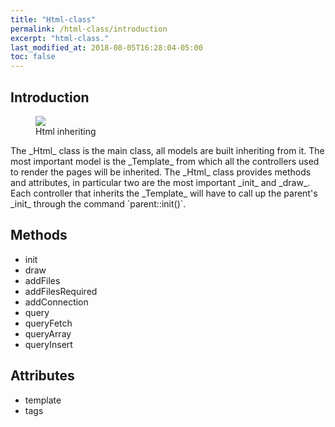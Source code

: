 ```yaml
---
title: "Html-class"
permalink: /html-class/introduction
excerpt: "html-class."
last_modified_at: 2018-08-05T16:28:04-05:00
toc: false
---
```


## Introduction
<figure>
	<a href="https://user-images.githubusercontent.com/16030020/44004136-93ac1c2c-9e5d-11e8-8df5-9db5f9bab7a8.png">
    <img src="https://user-images.githubusercontent.com/16030020/44004136-93ac1c2c-9e5d-11e8-8df5-9db5f9bab7a8.png">
  </a>
	<figcaption>
    Html inheriting
  </figcaption>
</figure>
The _Html_ class is the main class, all models are built inheriting from it.
The most important model is the _Template_ from which all the controllers used to render the pages will be inherited.
The _Html_ class provides methods and attributes, in particular two are the most important _init_ and _draw_.
Each controller that inherits the _Template_ will have to call up the parent's _init_ through the command `parent::init()`.

## Methods
- init
- draw
- addFiles
- addFilesRequired
- addConnection
- query
- queryFetch
- queryArray
- queryInsert

## Attributes
- template
- tags
